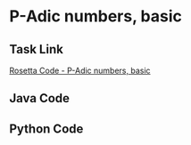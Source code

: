 # P-Adic numbers, basic

## Task Link
[Rosetta Code - P-Adic numbers, basic](https://rosettacode.org/wiki/P-Adic_numbers,_basic)

## Java Code
## Python Code
